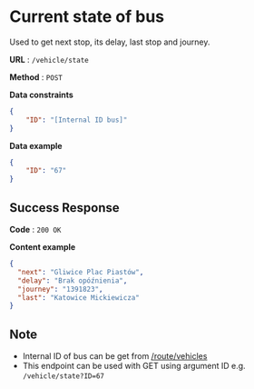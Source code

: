 # Current state of bus

Used to get next stop, its delay, last stop and journey.

**URL** : `/vehicle/state`

**Method** : `POST`

**Data constraints**

```json
{
    "ID": "[Internal ID bus]"
}
```

**Data example**

```json
{
    "ID": "67"
}
```

## Success Response

**Code** : `200 OK`

**Content example**

```json
{
  "next": "Gliwice Plac Piastów",
  "delay": "Brak opóźnienia",
  "journey": "1391823",
  "last": "Katowice Mickiewicza"
}
```

## Note

- Internal ID of bus can be get from [/route/vehicles](/docs/vehicles.md)
- This endpoint can be used with GET using argument ID e.g. `/vehicle/state?ID=67`